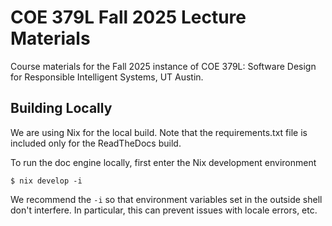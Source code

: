 # COE 379L Fall 2025 Lecture Materials

Course materials for the Fall 2025 instance of COE 379L: Software Design for Responsible Intelligent Systems, 
UT Austin.

## Building Locally

We are using Nix for the local build. Note that the requirements.txt file is included only for the ReadTheDocs build.

To run the doc engine locally, first enter the Nix development environment

```
$ nix develop -i 
```

We recommend the `-i` so that environment variables set in the outside shell don't interfere. 
In particular, this can prevent issues with locale errors, etc.